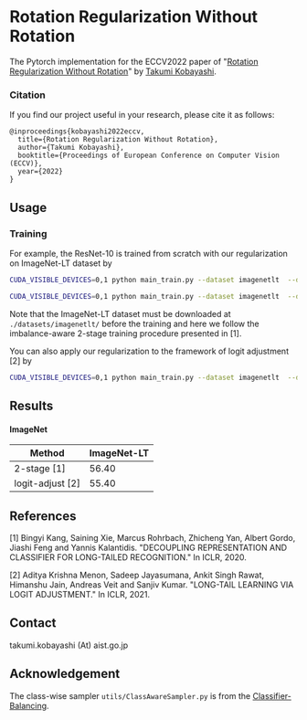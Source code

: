 # Rotation Regularization Without Rotation

The Pytorch implementation for the ECCV2022 paper of "[Rotation Regularization Without Rotation](https://staff.aist.go.jp/takumi.kobayashi/publication/2022/ECCV2022.pdf)" by [Takumi Kobayashi](https://staff.aist.go.jp/takumi.kobayashi/).

### Citation

If you find our project useful in your research, please cite it as follows:

```
@inproceedings{kobayashi2022eccv,
  title={Rotation Regularization Without Rotation},
  author={Takumi Kobayashi},
  booktitle={Proceedings of European Conference on Computer Vision (ECCV)},
  year={2022}
}
```

## Usage

### Training
For example, the ResNet-10 is trained from scratch with our regularization on ImageNet-LT dataset by
```bash
CUDA_VISIBLE_DEVICES=0,1 python main_train.py --dataset imagenetlt  --data ./datasets/imagenetlt --arch ResNet10Feature  --epochs 180 --out-dir ./results/imagenetlt/ResNet10Feature/train_1st_stage --workers 12 

CUDA_VISIBLE_DEVICES=0,1 python main_train.py --dataset imagenetlt  --data ./datasets/imagenetlt --arch ResNet10Feature  --epochs 30 --out-dir ./results/imagenetlt/ResNet10Feature/train_2nd_stage --workers 12 --first-model-file ./results/imagenetlt/ResNet10Feature/train_1st_stage/model_best.pth.tar
```

Note that the ImageNet-LT dataset must be downloaded at `./datasets/imagenetlt/` before the training and here we follow the imbalance-aware 2-stage training procedure presented in [1].

You can also apply our regularization to the framework of logit adjustment [2] by
```bash
CUDA_VISIBLE_DEVICES=0,1 python main_train.py --dataset imagenetlt  --data ./datasets/imagenetlt --arch ResNet10Feature --logit-adjust  --epochs 180 --out-dir ./results/imagenetlt/ResNet10Feature/logit_adjust --workers 12 
```

## Results

#### ImageNet

| Method  | ImageNet-LT |
|---|---|
| 2-stage [1] | 56.40   |
| logit-adjust [2]| 55.40   | 


## References

[1] Bingyi Kang, Saining Xie, Marcus Rohrbach, Zhicheng Yan, Albert Gordo, Jiashi Feng and Yannis Kalantidis. "DECOUPLING REPRESENTATION AND CLASSIFIER FOR LONG-TAILED RECOGNITION." In ICLR, 2020.

[2] Aditya Krishna Menon, Sadeep Jayasumana, Ankit Singh Rawat, Himanshu Jain, Andreas Veit and Sanjiv Kumar. "LONG-TAIL LEARNING VIA LOGIT ADJUSTMENT." In ICLR, 2021.



## Contact
takumi.kobayashi (At) aist.go.jp


## Acknowledgement
The class-wise sampler `utils/ClassAwareSampler.py` is from the [Classifier-Balancing](https://github.com/facebookresearch/classifier-balancing).